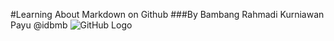 #Learning About Markdown on Github
###By Bambang Rahmadi Kurniawan Payu @idbmb
![GitHub Logo](https://assets-cdn.github.com/images/modules/open_graph/github-octocat.png)
